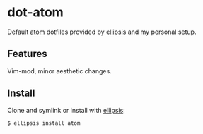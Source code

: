 # dot-atom
Default [atom][atom] dotfiles provided by [ellipsis][ellipsis] and my personal
setup.

## Features
Vim-mod, minor aesthetic changes.

## Install
Clone and symlink or install with [ellipsis][ellipsis]:

```
$ ellipsis install atom
```

[atom]:     http://atom.io
[ellipsis]: http://ellipsis.sh
